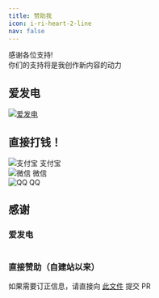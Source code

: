 ```yaml
---
title: 赞助我
icon: i-ri-heart-2-line
nav: false
---
```


<!-- markdownlint-disable MD026 MD033 -->

<div class="text-center">

感谢各位支持!  
你们的支持将是我创作新内容的动力

## 爱发电

<div class="w-216px m-auto">
  <a href="https://afdian.net/a/lgc2333" target="_blank">
    <img src="https://pic1.afdiancdn.com/static/img/welcome/button-sponsorme.png" alt="爱发电">
  </a>
</div>

## 直接打钱！

<div class="w-fit m-auto flex flex-wrap items-center justify-center">
  <div class="flex flex-col items-center justify-center">
    <img src="/assets/donate/alipay.jpg" alt="支付宝" class="w-200px m-0! border-solid border-white border-1px">
    <span>支付宝</span>
  </div>
  <div class="flex flex-col items-center justify-center">
    <img src="/assets/donate/wechat.png" alt="微信" class="w-200px m-0! border-solid border-white border-1px">
    <span>微信</span>
  </div>
  <div class="flex flex-col items-center justify-center">
    <img src="/assets/donate/qq.png" alt="QQ" class="w-200px m-0! border-solid border-white border-1px">
    <span>QQ</span>
  </div>
</div>

## 感谢

<h3>爱发电</h3>

<img v-svg-inline class="max-w-100% h-auto m-auto" src="/sponsors/afdian.svg" alt="" data-no-zoom />

<h3>直接赞助（自建站以来）</h3>

如果需要订正信息，请直接向 <a href="https://github.com/lgc2333/blog/blob/master/public/sponsors/direct-raw.json" target="_blank">此文件</a> 提交 PR

<img v-svg-inline class="max-w-100% h-auto m-auto" src="/sponsors/direct.svg" alt="" data-no-zoom />

</div>
